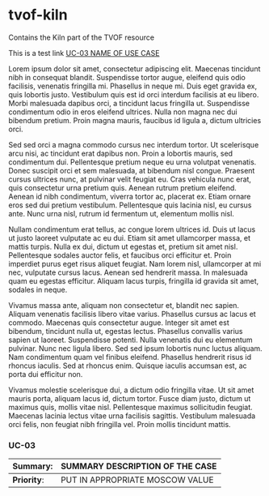 # tvof-kiln
Contains the Kiln part of the TVOF resource

This is a test link [UC-03 NAME OF USE CASE](#uc-03)

Lorem ipsum dolor sit amet, consectetur adipiscing elit. Maecenas tincidunt nibh in consequat blandit. Suspendisse tortor augue, eleifend quis odio facilisis, venenatis fringilla mi. Phasellus in neque mi. Duis eget gravida ex, quis lobortis justo. Vestibulum quis est id orci interdum facilisis at eu libero. Morbi malesuada dapibus orci, a tincidunt lacus fringilla ut. Suspendisse condimentum odio in eros eleifend ultrices. Nulla non magna nec dui bibendum pretium. Proin magna mauris, faucibus id ligula a, dictum ultricies orci.

Sed sed orci a magna commodo cursus nec interdum tortor. Ut scelerisque arcu nisi, ac tincidunt erat dapibus non. Proin a lobortis mauris, sed condimentum dui. Pellentesque pretium neque eu urna volutpat venenatis. Donec suscipit orci et sem malesuada, at bibendum nisl congue. Praesent cursus ultrices nunc, at pulvinar velit feugiat eu. Cras vehicula nunc erat, quis consectetur urna pretium quis. Aenean rutrum pretium eleifend. Aenean id nibh condimentum, viverra tortor ac, placerat ex. Etiam ornare eros sed dui pretium vestibulum. Pellentesque quis lacinia nisl, eu cursus ante. Nunc urna nisl, rutrum id fermentum ut, elementum mollis nisl.

Nullam condimentum erat tellus, ac congue lorem ultrices id. Duis ut lacus ut justo laoreet vulputate ac eu dui. Etiam sit amet ullamcorper massa, et mattis turpis. Nulla ex dui, dictum ut egestas et, pretium sit amet nisl. Pellentesque sodales auctor felis, et faucibus orci efficitur et. Proin imperdiet purus eget risus aliquet feugiat. Nam lorem nisl, ullamcorper at mi nec, vulputate cursus lacus. Aenean sed hendrerit massa. In malesuada quam eu egestas efficitur. Aliquam lacus turpis, fringilla id gravida sit amet, sodales in neque.

Vivamus massa ante, aliquam non consectetur et, blandit nec sapien. Aliquam venenatis facilisis libero vitae varius. Phasellus cursus ac lacus et commodo. Maecenas quis consectetur augue. Integer sit amet est bibendum, tincidunt nulla ut, egestas lectus. Phasellus convallis varius sapien ut laoreet. Suspendisse potenti. Nulla venenatis dui eu elementum pulvinar. Nunc nec ligula libero. Sed sed ipsum lobortis nunc luctus aliquam. Nam condimentum quam vel finibus eleifend. Phasellus hendrerit risus id rhoncus iaculis. Sed at rhoncus enim. Quisque iaculis accumsan est, ac porta dui efficitur non.

Vivamus molestie scelerisque dui, a dictum odio fringilla vitae. Ut sit amet mauris porta, aliquam lacus id, dictum tortor. Fusce diam justo, dictum ut maximus quis, mollis vitae nisl. Pellentesque maximus sollicitudin feugiat. Maecenas lacinia lectus vitae urna facilisis sagittis. Vestibulum malesuada orci felis, non feugiat nibh fringilla vel. Proin mollis tincidunt mattis.

### UC-03

  **Summary**: | SUMMARY DESCRIPTION OF THE CASE
  ------------ | -------------
  **Priority**: | PUT IN APPROPRIATE MOSCOW VALUE
